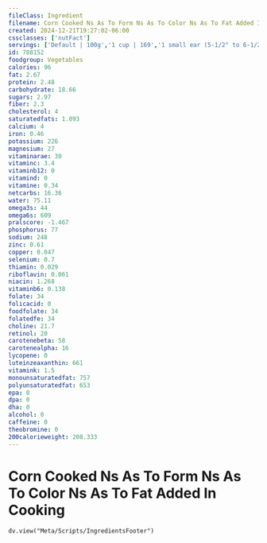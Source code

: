 ```yaml
---
fileClass: Ingredient
filename: Corn Cooked Ns As To Form Ns As To Color Ns As To Fat Added In Cooking
created: 2024-12-21T19:27:02-06:00
cssclasses: ['nutFact']
servings: ['Default | 100g','1 cup | 169','1 small ear (5-1/2" to 6-1/2" long) | 89','1 medium ear (6-3/4" to 7-1/2" long) | 103','1 large ear (7-3/4" to 9" long) | 118','1 baby ear | 8','1 mini ear or cobette (2-1/2" to 3" long) | 58']
id: 788152
foodgroup: Vegetables
calories: 96
fat: 2.67
protein: 2.48
carbohydrate: 18.66
sugars: 2.97
fiber: 2.3
cholesterol: 4
saturatedfats: 1.093
calcium: 4
iron: 0.46
potassium: 226
magnesium: 27
vitaminarae: 30
vitaminc: 3.4
vitaminb12: 0
vitamind: 0
vitamine: 0.34
netcarbs: 16.36
water: 75.11
omega3s: 44
omega6s: 609
pralscore: -1.467
phosphorus: 77
sodium: 248
zinc: 0.61
copper: 0.047
selenium: 0.7
thiamin: 0.029
riboflavin: 0.061
niacin: 1.268
vitaminb6: 0.138
folate: 34
folicacid: 0
foodfolate: 34
folatedfe: 34
choline: 21.7
retinol: 20
carotenebeta: 58
carotenealpha: 16
lycopene: 0
luteinzeaxanthin: 661
vitamink: 1.5
monounsaturatedfat: 757
polyunsaturatedfat: 653
epa: 0
dpa: 0
dha: 0
alcohol: 0
caffeine: 0
theobromine: 0
200calorieweight: 208.333
---
```


# Corn Cooked Ns As To Form Ns As To Color Ns As To Fat Added In Cooking

```dataviewjs
dv.view("Meta/Scripts/IngredientsFooter")
```